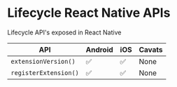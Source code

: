 # Lifecycle React Native APIs

Lifecycle API's exposed in React Native

| API                   | Android | iOS  | Cavats |
| --------------------- | ------- | ---- | ------ |
| `extensionVersion()`  | ✅       | ✅    | None   |
| `registerExtension()` | ✅       | ✅    | None   |

